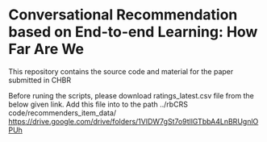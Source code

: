 # Conversational Recommendation based on End-to-end Learning: How Far Are We
This repository contains the source code and material for the paper submitted in CHBR


Before runing the scripts, please download ratings_latest.csv file from the below given link. Add this file into to the path ../rbCRS code/recommenders_item_data/
https://drive.google.com/drive/folders/1VIDW7gSt7o9tllGTbbA4LnBRUgnlOPUh
